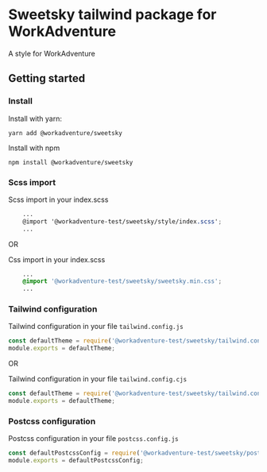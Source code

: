 # Sweetsky tailwind package for WorkAdventure

A style for WorkAdventure

## Getting started

### Install

Install with yarn:
```
yarn add @workadventure/sweetsky
```

Install with npm
```
npm install @workadventure/sweetsky
```

### Scss import

Scss import in your index.scss
```scss
    ...
    @import '@workadventure-test/sweetsky/style/index.scss';
    ...
```

OR

Css import in your index.scss
```css
    ...
    @import '@workadventure-test/sweetsky/sweetsky.min.css';
    ...
```
### Tailwind configuration

Tailwind configuration in your file `tailwind.config.js`
```js
const defaultTheme = require('@workadventure-test/sweetsky/tailwind.config.js');
module.exports = defaultTheme;
```

OR

Tailwind configuration in your file `tailwind.config.cjs`
```js
const defaultTheme = require('@workadventure-test/sweetsky/tailwind.config.cjs');
module.exports = defaultTheme;
```

### Postcss configuration

Postcss configuration in your file `postcss.config.js`
```js
const defaultPostcssConfig = require('@workadventure-test/sweetsky/postcss.config.js');
module.exports = defaultPostcssConfig;
```


